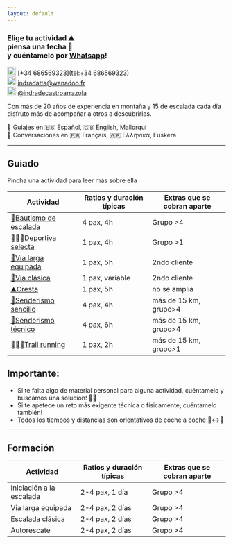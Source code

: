 ```yaml
---
layout: default
---
```


### Elige tu actividad :mountain: <br> piensa una fecha :date: <br> y cuéntamelo por [Whatsapp](https://wa.me/+34686569323)!

<img src="https://raw.githubusercontent.com/FortAwesome/Font-Awesome/6.x/svgs/brands/whatsapp.svg" width="20" height="20"> [+34 686569323](tel:+34 686569323)<br>
<img src="https://raw.githubusercontent.com/FortAwesome/Font-Awesome/6.x/svgs/regular/envelope.svg" width="20" height="20"> [indradatta@wanadoo.fr](mailto:indradatta@wanadoo.fr)<br>
<img src="https://raw.githubusercontent.com/FortAwesome/Font-Awesome/6.x/svgs/brands/instagram.svg" width="20" height="20"> [@indradecastroarrazola](https://www.instagram.com/indradecastroarrazola/)<br>

Con más de 20 años de experiencia en montaña y 15 de escalada cada día disfruto más de acompañar a otros a descubrirlas.

💬 Guiajes en 🇪🇸 Español, 🇬🇧 English, Mallorquí <br>
💬 Conversaciones en 🇫🇷 Français, 🇬🇷 Ελληνικά, Euskera

* * *

## Guiado
Pincha una actividad para leer más sobre ella

| **Actividad**                                         | **Ratios y duración típicas** | **Extras que se cobran aparte** |
| ----------------------------------------------------- | ----------------------------- | ------------------------------- |
| [🥇Bautismo de escalada](./bautismo.md)               | 4 pax, 4h                     | Grupo >4                        |
| [🧗🏻‍♀️Deportiva selecta](./deportiva-selecta.md)         | 1 pax, 4h                     | Grupo >1                        |
| [🔩Vía larga equipada](./vía-larga-equipada.md)       | 1 pax, 5h                     | 2ndo cliente                    |
| [💎Vía clásica](./vía-clásica.md)                     | 1 pax, variable               | 2ndo cliente                    |
| [⛰️Cresta](./cresta.md)                               | 1 pax, 5h                     | no se amplia                    |
| [👟Senderismo sencillo](./senderismo-sencillo.md)     | 4 pax, 4h                     | más de 15 km, grupo>4           |
| [🥾Senderismo técnico](./senderismo-técnico.md)       | 4 pax, 6h                     | más de 15 km, grupo>4           |
| [🏃🏽‍♂️Trail running](./trail-running.md)                 | 1 pax, 2h                     | más de 15 km, grupo>1           |

## Importante:
*	Si te falta algo de material personal para alguna actividad, cuéntamelo y buscamos una solución! 👍🏼
* 	Si te apetece un reto más exigente técnica o físicamente, cuéntamelo también!
*	Todos los tiempos y distancias son orientativos de coche a coche 🚗↔️🚗

* * *

## Formación

| **Actividad**            | **Ratios y duración típicas** | **Extras que se cobran aparte** |
| ------------------------ | ----------------------------- | ------------------------------- |
| Iniciación a la escalada | 2-4 pax, 1 día                | Grupo >4                        |
| Via larga equipada       | 2-4 pax, 2 días               | Grupo >4                        |
| Escalada clásica         | 2-4 pax, 2 días               | Grupo >4                        |
| Autorescate              | 2-4 pax, 2 días               | Grupo >4                        |
